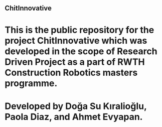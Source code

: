 ## ChitInnovative

# This is the public repository for the project ChitInnovative which was developed in the scope of Research Driven Project as a part of RWTH Construction Robotics masters programme.

# Developed by Doğa Su Kıralioğlu, Paola Diaz, and Ahmet Evyapan.

